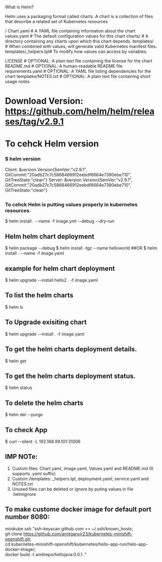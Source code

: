 What is Helm?

Helm uses a packaging format called charts. A chart is a collection of files that describe a related set of Kubernetes resources  

<hello2>/
  Chart.yaml          	# A YAML file containing information about the chart
  values.yaml         	# The default configuration values for this chart
  charts/             	# A directory containing any charts upon which this chart depends.
  templates/          	# When combined with values, will generate valid Kubernetes manifest files.
  templates/_helpers.tpl# To modify how values can access by variables.
					  
  LICENSE             # OPTIONAL: A plain text file containing the license for the chart
  README.md           # OPTIONAL: A human-readable README file
  requirements.yaml   # OPTIONAL: A YAML file listing dependencies for the chart
  templates/NOTES.txt # OPTIONAL: A plain text file containing short usage notes
  
# Download Version: https://github.com/helm/helm/releases/tag/v2.9.1

# To cehck Helm version
### $ helm version
Client: &version.Version{SemVer:"v2.9.1", GitCommit:"20adb27c7c5868466912eebdf6664e7390ebe710", GitTreeState:"clean"}
Server: &version.Version{SemVer:"v2.9.1", GitCommit:"20adb27c7c5868466912eebdf6664e7390ebe710", GitTreeState:"clean"}
##

### To cehck Helm is putting values properly in kubernetes resources.
$ helm install . --name <Chart Name> -f image.yml --debug --dry-run

## Helm helm chart deployment
$ helm package <Chart Name> --debug
$ helm install <Chart Name>-<Version>tgz --name helloworld
    ##OR
$ helm install . --name <Chart Name> -f image.yaml

## example for helm chart deployment
$ helm upgrade --install hello2 . -f image.yaml

## To list the helm charts
$ helm ls

## To Upgrade exisiting chart
$ helm upgrade --install <Chart Name> . -f image.yaml

## To get the helm charts deployment details.
$ helm get <Chart Name>

## To get the helm charts deployment status.
$ helm status <Chart Name>

## To delete the helm charts
$ helm del --purge <Chart Name>

## To check App
$ curl --silent -L 192.168.99.101:31006

## IMP NOTe:
1) Custom files: Chart.yaml, image.yaml, Values.yaml and README.md (It supports .yaml suffix)
2) Custom /templates: _helpers.tpl, deployment.yaml, service.yaml and NOTES.txt
3) Unused files can be deleted or ignore by puting values in file .helmignore

## To make custome docker image for default port number 8080:
minikube ssh "ssh-keyscan github.com >> ~/.ssh/known_hosts; \
git clone https://github.com/amitganvir23/kubernetes-minishift-openshift.git; \
cd kubernetes-minishift-openshift/kubernetes/hello-app-run/helo-app-docker-image/; \
docker build -t amitrepo/hellojava:0.0.1 ."
